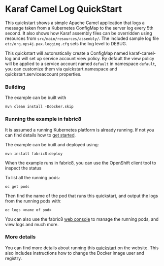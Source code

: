 # Karaf Camel Log QuickStart

This quickstart shows a simple Apache Camel application that logs a message taken from a Kubernetes ConfigMap to the server log every 5th second.
It also shows how Karaf assembly files can be overridden using resources from `src/main/resources/assembly/`. The included sample log file `etc/org.ops4j.pax.logging.cfg` sets the log level to DEBUG. 

This quickstart will automatically create a ConfigMap named karaf-camel-log and will set up service account view policy.
By default the view policy will be applied to a service account named `default` in namespace `default`, you can customize them via quickstart.namespace and quickstart.serviceaccount properties.

### Building

The example can be built with

    mvn clean install -Ddocker.skip


### Running the example in fabric8

It is assumed a running Kubernetes platform is already running. If not you can find details how to [get started](http://fabric8.io/guide/getStarted/index.html).

The example can be built and deployed using:

    mvn install fabric8:deploy

When the example runs in fabric8, you can use the OpenShift client tool to inspect the status

To list all the running pods:

    oc get pods

Then find the name of the pod that runs this quickstart, and output the logs from the running pods with:

    oc logs <name of pod>

You can also use the fabric8 [web console](http://fabric8.io/guide/console.html) to manage the
running pods, and view logs and much more.


### More details

You can find more details about running this [quickstart](http://fabric8.io/guide/quickstarts/running.html) on the website. This also includes instructions how to change the Docker image user and registry.

